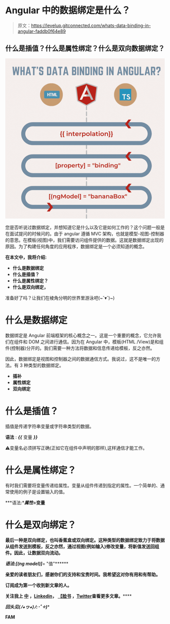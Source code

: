# Angular 中的数据绑定是什么？

> 原文：<https://levelup.gitconnected.com/whats-data-binding-in-angular-faddb0f64e89>

## 什么是插值？什么是属性绑定？什么是双向数据绑定？

![](img/22f75a10c28ad129ace98f0c75fe1e44.png)

您是否听说过数据绑定，并想知道它是什么以及它是如何工作的？这个问题一般是在面试提问的时候问的。由于 angular 遵循 MVC 架构，也就是模型-视图-控制器的意思。在模板(视图)中，我们需要访问组件提供的数据。这就是数据绑定出现的原因。为了构建任何角度的应用程序，数据绑定是一个必须知道的概念。

**在本文中，我将介绍:**

*   **什么是数据绑定**
*   **什么是插值？**
*   **什么是属性绑定？**
*   **什么是双向绑定，**

准备好了吗？让我们在棱角分明的世界里游泳吧(~˘▾˘)~)

# 什么是数据绑定

数据绑定是 Angular 前端框架的核心概念之一。这是一个重要的概念，它允许我们在组件和 DOM 之间进行通信。因为在 Angular 中，模板(HTML /View)是和组件(控制器)分开的。我们需要一种方法将数据和信息传递给模板，反之亦然。

因此，数据绑定是视图和控制器之间的数据通信方式。我说过，这不是唯一的方法。有 3 种类型的数据绑定。

*   **插补**
*   **属性绑定**
*   **双向绑定**

# 什么是插值？

插值是传递字符串变量或字符串类型的数据。

**语法** : ***{{*** 变量 ***}}***

⚠️变量名必须拼写正确(正如它在组件中声明的那样),这样通信才能工作。

# 什么是属性绑定？

有时我们需要将变量传递给属性。变量从组件传递到指定的属性。一个简单的、通常使用的例子是设置输入的值。

***语法:****属性*=**变量****

# ******什么是双向绑定？******

******最后一种是双向绑定，也叫香蕉盒或双向绑定。这种类型的数据绑定致力于将数据从组件发送到模板，反之亦然，通过视图(例如输入)修改变量，将新值发送回组件。因此，让数据双向流动。******

******语法:***[(*ng model*)]***= "值"******

******亲爱的读者朋友们，感谢你们的支持和宝贵时间。我希望这对你有用和有帮助。******

******订阅成为第一个收到新文章的人。******

********关注我上** [**中**](https://medium.com/@famzil/) **，**[**Linkedin**](https://www.linkedin.com/in/fatima-amzil-9031ba95/)**，** [**【脸书**](https://www.facebook.com/The-Front-End-World) **，**[**Twitter**](https://twitter.com/FatimaAMZIL9)**查看更多文章。********

******回头见(ﾉ◕ヮ◕)ﾉ*:･ﾟ✧)******

********FAM********